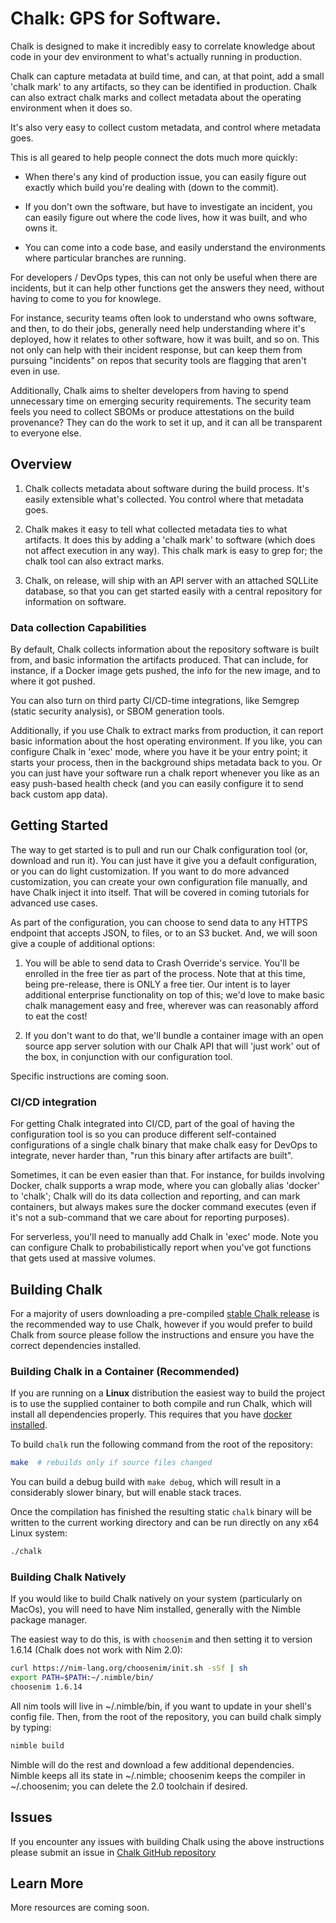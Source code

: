 # Chalk: GPS for Software.

Chalk is designed to make it incredibly easy to correlate knowledge
about code in your dev environment to what's actually running in
production.

Chalk can capture metadata at build time, and can, at that point, add
a small 'chalk mark' to any artifacts, so they can be identified in
production. Chalk can also extract chalk marks and collect metadata
about the operating environment when it does so.

It's also very easy to collect custom metadata, and control where
metadata goes.

This is all geared to help people connect the dots much more quickly:

- When there's any kind of production issue, you can easily figure out
  exactly which build you're dealing with (down to the commit).

- If you don't own the software, but have to investigate an incident,
  you can easily figure out where the code lives, how it was built, and
  who owns it.

- You can come into a code base, and easily understand the environments
  where particular branches are running.

For developers / DevOps types, this can not only be useful when there
are incidents, but it can help other functions get the answers they
need, without having to come to you for knowlege.

For instance, security teams often look to understand who owns software,
and then, to do their jobs, generally need help understanding where it's
deployed, how it relates to other software, how it was built, and so on.
This not only can help with their incident response, but can keep them
from pursuing "incidents" on repos that security tools are flagging that
aren't even in use.

Additionally, Chalk aims to shelter developers from having to spend
unnecessary time on emerging security requirements. The security team
feels you need to collect SBOMs or produce attestations on the build
provenance? They can do the work to set it up, and it can all be
transparent to everyone else.

## Overview

1. Chalk collects metadata about software during the build process. It's
   easily extensible what's collected. You control where that metadata
   goes.

1. Chalk makes it easy to tell what collected metadata ties to what
   artifacts. It does this by adding a 'chalk mark' to software (which does
   not affect execution in any way). This chalk mark is easy to grep for;
   the chalk tool can also extract marks.

1. Chalk, on release, will ship with an API server with an attached
   SQLLite database, so that you can get started easily with a central
   repository for information on software.

### Data collection Capabilities

By default, Chalk collects information about the repository software
is built from, and basic information the artifacts produced. That can
include, for instance, if a Docker image gets pushed, the info for the
new image, and to where it got pushed.

You can also turn on third party CI/CD-time integrations, like Semgrep
(static security analysis), or SBOM generation tools.

Additionally, if you use Chalk to extract marks from production, it
can report basic information about the host operating environment. If
you like, you can configure Chalk in 'exec' mode, where you have it be
your entry point; it starts your process, then in the background ships
metadata back to you. Or you can just have your software run a chalk
report whenever you like as an easy push-based health check (and you can
easily configure it to send back custom app data).

## Getting Started

The way to get started is to pull and run our Chalk configuration tool
(or, download and run it). You can just have it give you a default
configuration, or you can do light customization. If you want to do
more advanced customization, you can create your own configuration file
manually, and have Chalk inject it into itself. That will be covered in
coming tutorials for advanced use cases.

As part of the configuration, you can choose to send data to any HTTPS
endpoint that accepts JSON, to files, or to an S3 bucket. And, we will
soon give a couple of additional options:

1. You will be able to send data to Crash Override's service. You'll
   be enrolled in the free tier as part of the process. Note that at this
   time, being pre-release, there is ONLY a free tier. Our intent is to
   layer additional enterprise functionality on top of this; we'd love to
   make basic chalk management easy and free, wherever was can reasonably
   afford to eat the cost!

2. If you don't want to do that, we'll bundle a container image with an
   open source app server solution with our Chalk API that will 'just work'
   out of the box, in conjunction with our configuration tool.

Specific instructions are coming soon.

### CI/CD integration

For getting Chalk integrated into CI/CD, part of the goal of having
the configuration tool is so you can produce different self-contained
configurations of a single chalk binary that make chalk easy for DevOps
to integrate, never harder than, "run this binary after artifacts are
built".

Sometimes, it can be even easier than that. For instance, for builds
involving Docker, chalk supports a wrap mode, where you can globally
alias 'docker' to 'chalk'; Chalk will do its data collection and
reporting, and can mark containers, but always makes sure the docker
command executes (even if it's not a sub-command that we care about for
reporting purposes).

For serverless, you'll need to manually add Chalk in 'exec' mode. Note
you can configure Chalk to probabilistically report when you've got
functions that gets used at massive volumes.

## Building Chalk

For a majority of users downloading a pre-compiled
[stable Chalk release](https://github.com/crashappsec/chalk/releases)
is the recommended way to use Chalk, however if you would prefer to
build Chalk from source please follow the instructions and ensure you
have the correct dependencies installed.

### Building Chalk in a Container (Recommended)

If you are running on a **Linux** distribution the easiest way to
build the project is to use the supplied container to both compile and
run Chalk, which will install all dependencies properly.  This
requires that you have [docker
installed](https://docs.docker.com/engine/install/).

To build `chalk` run the following command from the root of the repository:

```sh
make  # rebuilds only if source files changed
```

You can build a debug build with `make debug`, which will result in a
considerably slower binary, but will enable stack traces.

Once the compilation has finished the resulting static `chalk` binary will be
written to the current working directory and can be run directly on any x64
Linux system:

```sh
./chalk
```

### Building Chalk Natively

If you would like to build Chalk natively on your system (particularly
on MacOs), you will need to have Nim installed, generally with the
Nimble package manager.

The easiest way to do this, is with `choosenim` and then setting it to
version 1.6.14 (Chalk does not work with Nim 2.0):

```sh
curl https://nim-lang.org/choosenim/init.sh -sSf | sh
export PATH=$PATH:~/.nimble/bin/
choosenim 1.6.14
```

All nim tools will live in ~/.nimble/bin, if you want to update in
your shell's config file. Then, from the root of the repository, you
can build chalk simply by typing:

```sh
nimble build
```

Nimble will do the rest and download a few additional
dependencies. Nimble keeps all its state in ~/.nimble; choosenim keeps
the compiler in ~/.choosenim; you can delete the 2.0 toolchain if
desired.

## Issues

If you encounter any issues with building Chalk using the above instructions
please submit an issue in
[Chalk GitHub repository](https://github.com/crashappsec/chalk/issues)


## Learn More

More resources are coming soon.

